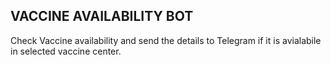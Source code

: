 ## VACCINE AVAILABILITY BOT

Check Vaccine availability and send the details to Telegram if it is avialabile in selected vaccine center.
